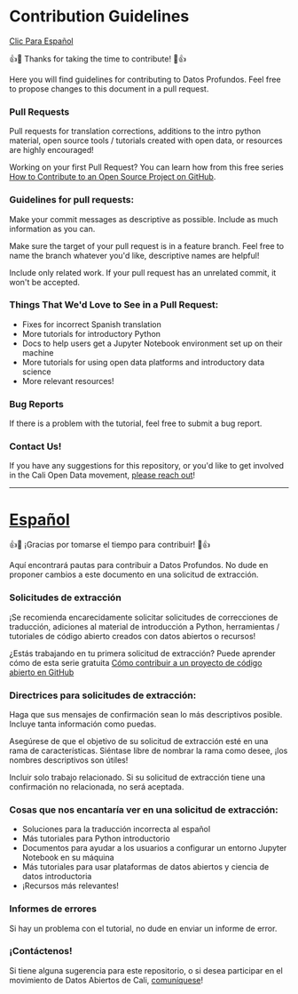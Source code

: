 # Contribution Guidelines
[Clic Para Español](#Español)

👍🎉 Thanks for taking the time to contribute! 🎉👍

Here you will find guidelines for contributing to Datos Profundos. Feel free to propose changes to this document in a pull request.

### Pull Requests
Pull requests for translation corrections, additions to the intro python material, open source tools / tutorials created with open data, or resources are highly encouraged!

Working on your first Pull Request? You can learn how from this free series [How to Contribute to an Open Source Project on GitHub](https://egghead.io/courses/how-to-contribute-to-an-open-source-project-on-github).

### Guidelines for pull requests:

Make your commit messages as descriptive as possible. Include as much information as you can.

Make sure the target of your pull request is in a feature branch. Feel free to name the branch whatever you'd like, descriptive names are helpful!

Include only related work. If your pull request has an unrelated commit, it won't be accepted.

### Things That We'd Love to See in a Pull Request:
- Fixes for incorrect Spanish translation
- More tutorials for introductory Python
- Docs to help users get a Jupyter Notebook environment set up on their machine
- More tutorials for using open data platforms and introductory data science
- More relevant resources!

### Bug Reports
If there is a problem with the tutorial, feel free to submit a bug report.

### Contact Us!

If you have any suggestions for this repository, or you'd like to get involved in the Cali Open Data movement, [please reach out](https://www.linkedin.com/in/jessiejsmith/)!

***

# [Español](#Español)


👍🎉 ¡Gracias por tomarse el tiempo para contribuir! 🎉👍

Aquí encontrará pautas para contribuir a Datos Profundos. No dude en proponer cambios a este documento en una solicitud de extracción.

### Solicitudes de extracción
¡Se recomienda encarecidamente solicitar solicitudes de correcciones de traducción, adiciones al material de introducción a Python, herramientas / tutoriales de código abierto creados con datos abiertos o recursos!

¿Estás trabajando en tu primera solicitud de extracción? Puede aprender cómo de esta serie gratuita [Cómo contribuir a un proyecto de código abierto en GitHub](https://egghead.io/courses/how-to-contribute-to-an-open-source-project-on-github)

### Directrices para solicitudes de extracción:

Haga que sus mensajes de confirmación sean lo más descriptivos posible. Incluye tanta información como puedas.

Asegúrese de que el objetivo de su solicitud de extracción esté en una rama de características. Siéntase libre de nombrar la rama como desee, ¡los nombres descriptivos son útiles!

Incluir solo trabajo relacionado. Si su solicitud de extracción tiene una confirmación no relacionada, no será aceptada.

### Cosas que nos encantaría ver en una solicitud de extracción:
- Soluciones para la traducción incorrecta al español
- Más tutoriales para Python introductorio
- Documentos para ayudar a los usuarios a configurar un entorno Jupyter Notebook en su máquina
- Más tutoriales para usar plataformas de datos abiertos y ciencia de datos introductoria
- ¡Recursos más relevantes!

### Informes de errores
Si hay un problema con el tutorial, no dude en enviar un informe de error.


### ¡Contáctenos!

Si tiene alguna sugerencia para este repositorio, o si desea participar en el movimiento de Datos Abiertos de Cali, [comuníquese](https://www.linkedin.com/in/jessiejsmith/)!
